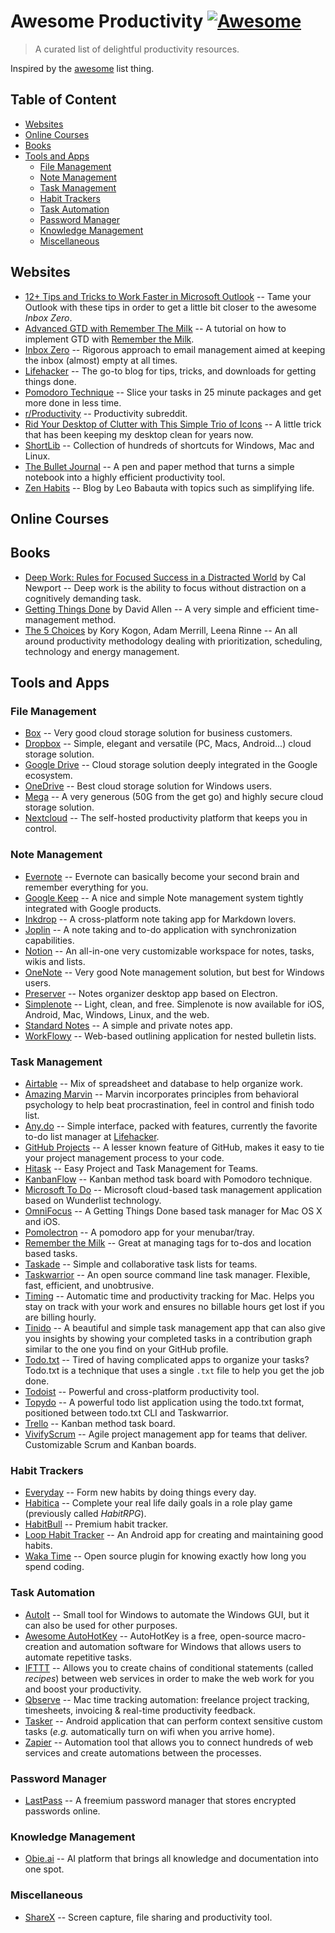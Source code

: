 # Awesome Productivity [![Awesome](https://cdn.rawgit.com/sindresorhus/awesome/d7305f38d29fed78fa85652e3a63e154dd8e8829/media/badge.svg)](https://github.com/sindresorhus/awesome)

> A curated list of delightful productivity resources.

Inspired by the [awesome](https://github.com/sindresorhus/awesome) list
thing.

## Table of Content

- [Websites](#websites)
- [Online Courses](#online-courses)
- [Books](#books)
- [Tools and Apps](#tools-and-apps)
  - [File Management](#file-management)
  - [Note Management](#note-management)
  - [Task Management](#task-management)
  - [Habit Trackers](#habit-trackers)
  - [Task Automation](#task-automation)
  - [Password Manager](#password-manager)
  - [Knowledge Management](#knowledge-management)
  - [Miscellaneous](#miscellaneous)

## Websites

- [12+ Tips and Tricks to Work Faster in Microsoft
  Outlook](http://lifehacker.com/12-tips-and-tricks-to-work-faster-in-microsoft-outlook-1540483009)
  -- Tame your Outlook with these tips in order to get a little bit
  closer to the awesome _Inbox Zero_.
- [Advanced GTD with Remember The
  Milk](http://blog.rememberthemilk.com/post/116665489183/guest-post-advanced-gtd-with-remember-the-milk)
  -- A tutorial on how to implement GTD with [Remember the
  Milk](https://www.rememberthemilk.com).
- [Inbox Zero](http://www.43folders.com/izero) -- Rigorous approach to
  email management aimed at keeping the inbox (almost) empty at all
  times.
- [Lifehacker](http://lifehacker.com/) -- The go-to blog for tips,
  tricks, and downloads for getting things done.
- [Pomodoro Technique](http://pomodorotechnique.com/) -- Slice your
  tasks in 25 minute packages and get more done in less time.
- [r/Productivity](https://www.reddit.com/r/productivity/) --
  Productivity subreddit.
- [Rid Your Desktop of Clutter with This Simple Trio of
  Icons](http://lifehacker.com/5901487/rid-your-desktop-of-clutter-with-this-simple-trio-of-icons)
  -- A little trick that has been keeping my desktop clean for years
  now.
- [ShortLib](https://shortlib.netlify.app/) -- Collection of hundreds
  of shortcuts for Windows, Mac and Linux.
- [The Bullet Journal](http://bulletjournal.com/) -- A pen and paper
  method that turns a simple notebook into a highly efficient
  productivity tool.
- [Zen Habits](https://zenhabits.net/) -- Blog by Leo Babauta with
  topics such as simplifying life.

## Online Courses

## Books

- [Deep Work: Rules for Focused Success in a Distracted
  World](https://www.calnewport.com/books/deep-work/) by Cal Newport
  -- Deep work is the ability to focus without distraction on a
  cognitively demanding task.
- [Getting Things
  Done](https://gettingthingsdone.com/store/product.php?productid=17035&cat=3&page)
  by David Allen -- A very simple and efficient time-management
  method.
- [The 5
  Choices](http://books.simonandschuster.ca/The-5-Choices/Kory-Kogon/9781476711713)
  by Kory Kogon, Adam Merrill, Leena Rinne -- An all around
  productivity methodology dealing with prioritization, scheduling,
  technology and energy management.

## Tools and Apps

### File Management

- [Box](https://www.box.com) -- Very good cloud storage solution for
  business customers.
- [Dropbox](https://www.dropbox.com) -- Simple, elegant and versatile
  (PC, Macs, Android...) cloud storage solution.
- [Google Drive](https://www.google.ca/drive/) -- Cloud storage
  solution deeply integrated in the Google ecosystem.
- [OneDrive](https://onedrive.live.com) -- Best cloud storage solution
  for Windows users.
- [Mega](https://mega.nz/) -- A very generous (50G from the get go)
  and highly secure cloud storage solution.
- [Nextcloud](https://nextcloud.com) -- The self-hosted productivity
  platform that keeps you in control.

### Note Management

- [Evernote](https://evernote.com/) -- Evernote can basically become
  your second brain and remember everything for you.
- [Google Keep](http://www.google.com/keep/) -- A nice and simple Note
  management system tightly integrated with Google products.
- [Inkdrop](https://www.inkdrop.info/) -- A cross-platform note taking
  app for Markdown lovers.
- [Joplin](https://joplinapp.org/) -- A note taking and to-do
  application with synchronization capabilities.
- [Notion](https://www.notion.so/) -- An all-in-one very customizable
  workspace for notes, tasks, wikis and lists.
- [OneNote](https://www.onenote.com/) -- Very good Note management
  solution, but best for Windows users.
- [Preserver](https://github.com/hsbalar/preserver) -- Notes organizer
  desktop app based on Electron.
- [Simplenote](https://simplenote.com/) -- Light, clean, and free.
  Simplenote is now available for iOS, Android, Mac, Windows, Linux,
  and the web.
- [Standard Notes](https://standardnotes.org/) -- A simple and private
  notes app.
- [WorkFlowy](https://workflowy.com/) -- Web-based outlining
  application for nested bulletin lists.

### Task Management

- [Airtable](https://airtable.com/) -- Mix of spreadsheet and database
  to help organize work.
- [Amazing Marvin](https://www.amazingmarvin.com/) -- Marvin
  incorporates principles from behavioral psychology to help beat
  procrastination, feel in control and finish todo list.
- [Any.do](http://www.any.do/) -- Simple interface, packed with
  features, currently the favorite to-do list manager at
  [Lifehacker](http://lifehacker.com/5924093/five-best-to-do-list-managers).
- [GitHub Projects](https://github.com/features/project-management/)
  -- A lesser known feature of GitHub, makes it easy to tie your
  project management process to your code.
- [Hitask](https://hitask.com) -- Easy Project and Task Management for
  Teams.
- [KanbanFlow](https://kanbanflow.com) -- Kanban method task board
  with Pomodoro technique.
- [Microsoft To Do](https://todo.microsoft.com/tasks/) -- Microsoft
  cloud-based task management application based on Wunderlist
  technology.
- [OmniFocus](https://www.omnigroup.com/omnifocus) -- A Getting Things
  Done based task manager for Mac OS X and iOS.
- [Pomolectron](https://github.com/amitmerchant1990/pomolectron) -- A
  pomodoro app for your menubar/tray.
- [Remember the Milk](https://www.rememberthemilk.com) -- Great at
  managing tags for to-dos and location based tasks.
- [Taskade](https://taskade.com) -- Simple and collaborative task
  lists for teams.
- [Taskwarrior](http://taskwarrior.org/) -- An open source command
  line task manager. Flexible, fast, efficient, and unobtrusive.
- [Timing](https://timingapp.com/) -- Automatic time and productivity
  tracking for Mac. Helps you stay on track with your work and ensures
  no billable hours get lost if you are billing hourly.
- [Tinido](https://tinido.com/) -- A beautiful and simple task
  management app that can also give you insights by showing your
  completed tasks in a contribution graph similar to the one you find
  on your GitHub profile.
- [Todo.txt](http://todotxt.com/) -- Tired of having complicated apps
  to organize your tasks? Todo.txt is a technique that uses a single
  `.txt` file to help you get the job done.
- [Todoist](https://todoist.com/) -- Powerful and cross-platform
  productivity tool.
- [Topydo](https://github.com/topydo/topydo) -- A powerful todo list
  application using the todo.txt format, positioned between todo.txt
  CLI and Taskwarrior.
- [Trello](https://trello.com) -- Kanban method task board.
- [VivifyScrum](https://www.vivifyscrum.com) -- Agile project
  management app for teams that deliver. Customizable Scrum and Kanban
  boards.

### Habit Trackers

- [Everyday](https://everyday.app/) -- Form new habits by doing things
  every day.
- [Habitica](https://habitica.com) -- Complete your real life daily
  goals in a role play game (previously called _HabitRPG_).
- [HabitBull](http://www.habitbull.com/) -- Premium habit tracker.
- [Loop Habit Tracker](https://github.com/iSoron/uhabits) -- An
  Android app for creating and maintaining good habits.
- [Waka Time](https://wakatime.com/) -- Open source plugin for knowing
  exactly how long you spend coding.

### Task Automation

- [AutoIt](https://www.autoitscript.com/) -- Small tool for Windows to
  automate the Windows GUI, but it can also be used for other
  purposes.
- [Awesome
  AutoHotKey](https://github.com/ahkscript/awesome-AutoHotkey) --
  AutoHotKey is a free, open-source macro-creation and automation
  software for Windows that allows users to automate repetitive tasks.
- [IFTTT](https://ifttt.com) -- Allows you to create chains of
  conditional statements (called _recipes_) between web services in
  order to make the web work for you and boost your productivity.
- [Qbserve](https://qotoqot.com/qbserve/) -- Mac time tracking
  automation: freelance project tracking, timesheets, invoicing &
  real-time productivity feedback.
- [Tasker](http://tasker.dinglisch.net/) -- Android application that
  can perform context sensitive custom tasks (_e.g._ automatically
  turn on wifi when you arrive home).
- [Zapier](https://zapier.com/) -- Automation tool that allows you to
  connect hundreds of web services and create automations between the
  processes.

### Password Manager

- [LastPass](https://lastpass.com) -- A freemium password manager that
  stores encrypted passwords online.

### Knowledge Management

- [Obie.ai](https://obie.ai/) -- AI platform that brings all knowledge
  and documentation into one spot.

### Miscellaneous

- [ShareX](https://getsharex.com/) -- Screen capture, file sharing and
  productivity tool.
